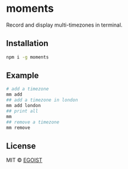 # moments

Record and display multi-timezones in terminal.

## Installation

```bash
npm i -g moments
```

## Example

```bash
# add a timezone
mm add
## add a timezone in london
mm add london
## print all
mm
## remove a timezone
mm remove
```

## License

MIT &copy; [EGOIST](https://github.com/egoist)
